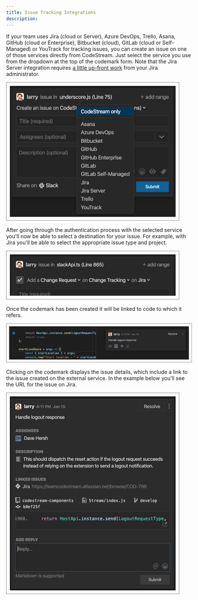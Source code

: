 ```yaml
---
title: Issue Tracking Integrations
description: 
---
```


If your team uses Jira (cloud or Server), Azure DevOps, Trello, Asana, GitHub
(cloud or Enterprise), Bitbucket (cloud), GitLab (cloud or Self-Managed) or
YouTrack for tracking issues, you can create an issue on one of those services
directly from CodeStream. Just select the service you use from the dropdown at
the top of the codemark form. Note that the Jira Server integration requires [a
little up-front work](../faq/jira-server-integration) from your Jira
administrator.

![Issue-Tracking Services](../assets/images/IssueTrackingIntegrations.png)

After going through the authentication process with the selected service you'll
now be able to select a  destination for your issue. For example, with Jira
you'll be able to select the appropriate issue type and project.

![Jira Selections](../assets/images/NewIssue-JiraOptions.png)

Once the codemark has been created it will be linked to code to which it refers.

![Issue Connected to Code](../assets/images/CodemarkInSpatial-Issue.png)

Clicking on the codemark displays the issue details, which include a link to the
issue created on the external service. In the example below you'll see the URL
for the issue on Jira.

![Issue](../assets/images/CodemarkIssue5.png)



